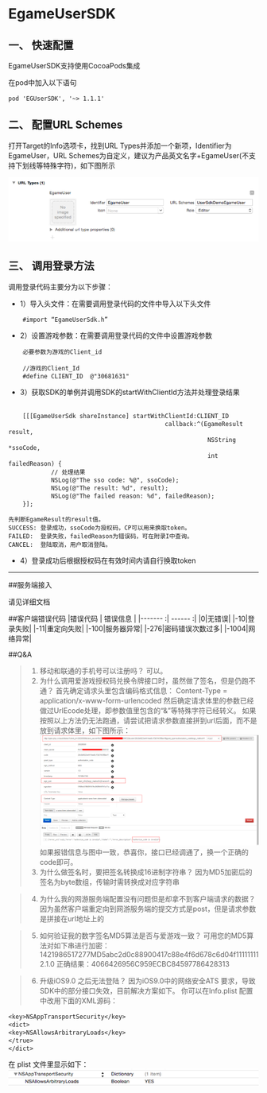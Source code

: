 # EgameUserSDK


## 一、 快速配置

EgameUserSDK支持使用CocoaPods集成

在pod中加入以下语句

    pod 'EGUserSDK', '~> 1.1.1'


## 二、 配置URL Schemes

打开Target的Info选项卡，找到URL Types并添加一个新项，Identifier为EgameUser，URL Schemes为自定义，建议为产品英文名字+EgameUser(不支持下划线等特殊字符)，如下图所示

![配置URL Schemes][1]

## 三、 调用登录方法

调用登录代码主要分为以下步骤：

 - 1）导入头文件：在需要调用登录代码的文件中导入以下头文件
 


```Object-c
    #import “EgameUserSdk.h”
```


 - 2）设置游戏参数：在需要调用登录代码的文件中设置游戏参数 
 

```Object-c
    必要参数为游戏的Client_id
    
    //游戏的Client_Id
    #define CLIENT_ID  @"30681631"

```

 - 3）获取SDK的单例并调用SDK的startWithClientId方法并处理登录结果


```Object-c

    [[[EgameUserSdk shareInstance] startWithClientId:CLIENT_ID
                                            callback:^(EgameResult result,
                                                        NSString *ssoCode, 
                                                        int failedReason) {
            // 处理结果
            NSLog(@"The sso code: %@", ssoCode);
            NSLog(@"The result: %d", result);
            NSLog(@"The failed reason: %d", failedReason);
    }];
```

    先判断EgameResult的result值。 
    SUCCESS: 登录成功，ssoCode为授权码，CP可以用来换取token。 
    FAILED:  登录失败，failedReason为错误码，可在附录I中查询。 
    CANCEL:  登陆取消，用户取消登陆。



- 4）登录成功后根据授权码在有效时间内请自行换取token

----------

##服务端接入

请见详细文档 


##客户端错误代码
|错误代码 | 错误信息 |
|-------  :| ------ :|
|0|无错误|
|-10|登录失败|
|-11|重定向失败|
|-100|服务器异常|
|-276|密码错误次数过多|
|-1004|网络异常|


##Q&A

>1.	移动和联通的手机号可以注册吗？
可以。
>2.	为什么调用爱游戏授权码兑换令牌接口时，虽然做了签名，但是仍跑不通？
首先确定请求头里包含编码格式信息：
Content-Type = application/x-www-form-urlencoded
然后确定请求体里的参数已经做过UrlEcode处理，即参数值里包含的“&”等特殊字符已经转义。
如果按照以上方法仍无法跑通，请尝试把请求参数直接拼到url后面，而不是放到请求体里，如下图所示：
![此处输入图片的描述][2]
如果报错信息与图中一致，恭喜你，接口已经调通了，换一个正确的code即可。
>3.	为什么做签名时，要把签名转换成16进制字符串？
因为MD5加密后的签名为byte数组，传输时需转换成对应字符串

>4. 为什么我的网游服务端配置没有问题但是却拿不到客户端请求的数据？
因为虽然客户端重定向到网游服务端的提交方式是post，但是请求参数是拼接在url地址上的

>5. 如何验证我的数字签名MD5算法是否与爱游戏一致？
可用您的MD5算法对如下串进行加密：
1421986517277MD5abc2d0c88900417c88e4f6d678c6d04f111111112.1.0
正确结果：4066426956C959ECBC84597786428313

>6. 升级iOS9.0 之后无法登陆？
   因为iOS9.0中的网络安全ATS 要求，导致SDK中的部分接口失效，目前解决方案如下。
你可以在Info.plist 配置中改用下面的XML源码：
```
<key>NSAppTransportSecurity</key>
<dict>
<key>NSAllowsArbitraryLoads</key>
</true>
</dict>
```
在 plist 文件里显示如下：
![此处输入图片的描述][3]


  [1]: https://raw.githubusercontent.com/Danny1451/EGUserSDK/master/Doc/picture1.png
  [2]: https://raw.githubusercontent.com/Danny1451/EGUserSDK/master/Doc/picture3.png
  [3]: https://raw.githubusercontent.com/Danny1451/EGUserSDK/master/Doc/picture2.png
